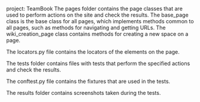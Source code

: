 project: TeamBook
The pages folder contains the page classes that are used to perform actions on the site and check the results. The
base_page class is the base class for all pages, which implements methods common to all pages, such as methods for
navigating and getting URLs. The wiki_creation_page class contains methods for creating a new space on a page.

The locators.py file contains the locators of the elements on the page.

The tests folder contains files with tests that perform the specified actions and check the results.

The conftest.py file contains the fixtures that are used in the tests.

The results folder contains screenshots taken during the tests.

